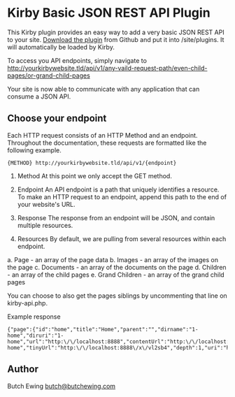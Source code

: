 # Kirby Basic JSON REST API Plugin

This Kirby plugin provides an easy way to add a very basic JSON REST API to your site. [Download the plugin](https://github.com/butchewing/kirby-api/archive/master.zip) from Github and put it into /site/plugins. It will automatically be loaded by Kirby.

To access you API endpoints, simply navigate to http://yourkirbywebsite.tld/api/v1/any-vaild-request-path/even-child-pages/or-grand-child-pages

Your site is now able to communicate with any application that can consume a JSON API.

## Choose your endpoint

Each HTTP request consists of an HTTP Method and an endpoint. Throughout the documentation, these requests are formatted like the following example.

```
{METHOD} http://yourkirbywebsite.tld/api/v1/{endpoint}
```

1. Method
At this point we only accept the GET method.

2. Endpoint
An API endpoint is a path that uniquely identifies a resource. To make an HTTP request to an endpoint, append this path to the end of your website's URL.

3. Response
The response from an endpoint will be JSON, and contain multiple resources.

4. Resources
By default, we are pulling from several resources within each endpoint.

 a. Page - an array of the page data
 b. Images - an array of the images on the page
 c. Documents - an array of the documents on the page
 d. Children - an array of the child pages
 e. Grand Children - an array of the grand child pages

You can choose to also get the pages siblings by uncommenting that line on kirby-api.php.

Example response
```
{"page":{"id":"home","title":"Home","parent":"","dirname":"1-home","diruri":"1-home","url":"http:\/\/localhost:8888","contentUrl":"http:\/\/localhost:8888\/content\/1-home","tinyUrl":"http:\/\/localhost:8888\/x\/vl2sb4","depth":1,"uri":"home","root":...
```

## Author

Butch Ewing
<butch@butchewing.com>